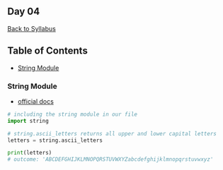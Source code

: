 ## <a id="day-04"></a>Day 04
[Back to Syllabus](https://github.com/PdxCodeGuild/IntroToProgramming#top)

## Table of Contents
- [String Module](#string)

### <a id="string"></a>String Module
- [official docs](https://docs.python.org/3/library/string.html)

```python
# including the string module in our file
import string

# string.ascii_letters returns all upper and lower capital letters
letters = string.ascii_letters

print(letters)
# outcome: 'ABCDEFGHIJKLMNOPQRSTUVWXYZabcdefghijklmnopqrstuvwxyz'
```
